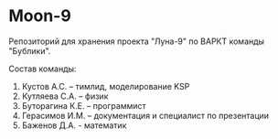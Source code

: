 # Moon-9
Репозиторий для хранения проекта "Луна-9" по ВАРКТ команды "Бублики".

Состав команды:
1)	Кустов А.С. – тимлид, моделирование KSP
2)	Кутляева С.А. – физик
3)	Буторагина К.Е. – программист
4)	Герасимов И.М. – документация и специалист по презентации
5)	Баженов Д.А. - математик

